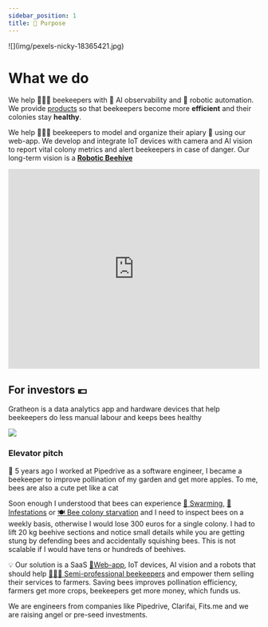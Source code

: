```yaml
---
sidebar_position: 1
title: 🌻 Purpose
---
```


<div style={{ height:150, overflow:"hidden", verticalAlign:"middle", marginBottom:10, borderRadius:5 }}><div style={{ marginTop: "-20%" }}>
![](img/pexels-nicky-18365421.jpg)
</div></div>

# What we do

We help 🧑🏻‍🚀 beekeepers with 🐝 AI observability and 🤖 robotic automation. 
We provide [products](../products/index.md) so that beekeepers become more **efficient** and their colonies stay **healthy**.

We help 🧑🏻‍🚀 beekeepers to model and organize their apiary 🐝 using our web-app. We develop and integrate IoT devices with camera and AI vision to report vital colony metrics and alert beekeepers in case of danger. Our long-term vision is a [**Robotic Beehive**](https://www.notion.so/Robotic-Beehive-fd9559a2950b44bc8291972299ced18e?pvs=21)

<iframe width="100%" height="400" src="https://www.youtube.com/embed/gM3AJEAhmXc" title="Call to action for automated beekeeping with Gratheon" frameborder="0" allow="accelerometer; autoplay; clipboard-write; encrypted-media; gyroscope; picture-in-picture; web-share" referrerpolicy="strict-origin-when-cross-origin" allowfullscreen></iframe>


## For investors 💶
Gratheon is a data analytics app and hardware devices that help beekeepers do less manual labour and keeps bees healthy

![](img/artjom-exhausted.png)

### Elevator pitch

📢 5 years ago I worked at Pipedrive as a software engineer, I became a beekeeper to improve pollination of my garden and get more apples. To me, bees are also a cute pet like a cat

Soon enough I understood that bees can experience [🧶 Swarming](../🌨️%20Problems/🧶%20Swarming.md), [🦀 Infestations](../🌨️%20Problems/🦀%20Infestations.md)  or [🍽️ Bee colony starvation](../🌨️%20Problems/🍽️%20Bee%20colony%20starvation.md) and I need to inspect bees on a weekly basis, otherwise I would lose 300 euros for a single colony. I had to lift 20 kg beehive sections and notice small details while you are getting stung by defending bees and accidentally squishing bees. This is not scalable if I would have tens or hundreds of beehives.

💡 Our solution is a SaaS [📱Web-app](../products/📱Web-app/📱Web-app.md), IoT devices, AI vision and a robots that should help [👨🏻‍🚀 Semi-professional beekeepers](../products/clients/👨🏻‍🚀%20Semi-professional%20beekeepers.md) and empower them selling their services to farmers. Saving bees improves pollination efficiency, farmers get more crops, beekeepers get more money, which funds us.

We are engineers from companies like Pipedrive, Clarifai, Fits.me and we are raising angel or pre-seed investments.

